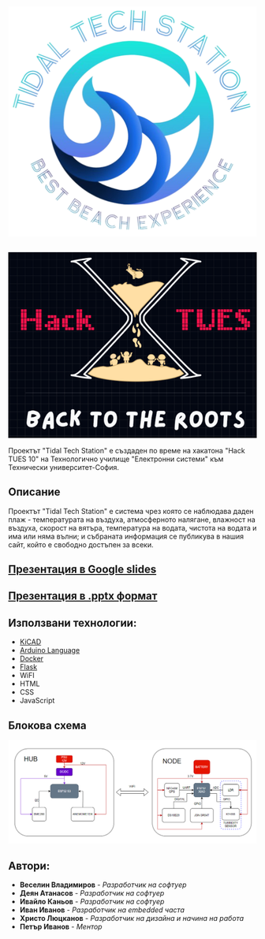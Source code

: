 <p align="center">
  <img src="https://github.com/Veselin-Vladimirov/The-warrior-project/blob/main/Pictures/Logos/TTS/Biglogo.png">
</p>

## 

<p align="center">
  <img src="https://github.com/Veselin-Vladimirov/The-warrior-project/blob/main/Pictures/Logos/Hactues/hacktueslogo.png">
</p>
Проектът "Tidal Tech Station" е създаден по време на хакатона "Hack TUES 10" на Технологично училище "Електронни системи" към Технически университет-София.

## **Описание**
Проектът "Tidal Tech Station" е система чрез която се наблюдава даден плаж - температурата на въздуха, атмосферното налягане, влажност на въздуха, скорост на вятъра, температура на водата, чистота на водата и има или няма вълни; и събраната информация се публикува в нашия сайт, който е свободно достъпен за всеки.
## [**Презентация в Google slides**](https://docs.google.com/presentation/d/1cKiTOADCZPagQmeAAJeUZXO_-x_YprM0Y-GjXIIyUOQ/edit?usp=sharing)
## [**Презентация в .pptx формат**](https://github.com/Veselin-Vladimirov/The-warrior-project/blob/main/Presentation/)
## **Използвани технологии:**
- [KiCAD](https://www.kicad.org/)
- [Arduino Language](https://forum.arduino.cc/t/what-is-the-language-you-type-in-the-arduino-ide/45601)
- [Docker](https://www.docker.com/)
- [Flask](https://flask.palletsprojects.com/en/3.0.x/)
- WiFI
- HTML
- CSS
- JavaScript
## **Блокова схема**
![image](https://github.com/Veselin-Vladimirov/The-warrior-project/blob/main/Schematics/BlockScheme.png)

## **Автори:**
- **Веселин Владимиров** - *Разработчик на софтуер*
- **Деян Атанасов** - *Разработчик на софтуер*
- **Ивайло Каньов** - *Разработчик на софтуер*
- **Иван Иванов** - *Разработчик на embedded часта*
- **Христо Люцканов** - *Разработчик на дизайна и начина на работа*
- **Петър Иванов** - *Ментор*
